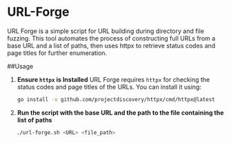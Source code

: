 # URL-Forge
URL Forge is a simple script for URL building during directory and file fuzzing. This tool automates the process of constructing full URLs from a base URL and a list of paths, then uses httpx to retrieve status codes and page titles for further enumeration.

##Usage
1. **Ensure `httpx` is Installed**
   URL Forge requires `httpx` for checking the status codes and page titles of the URLs. You can install it using:

   ```bash
   go install -v github.com/projectdiscovery/httpx/cmd/httpx@latest
2. **Run the script with the base URL and the path to the file containing the list of paths**

```bash
   ./url-forge.sh <URL> <file_path>

